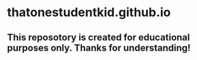 # thatonestudentkid.github.io
## This reposotory is created for educational purposes only. Thanks for understanding!
